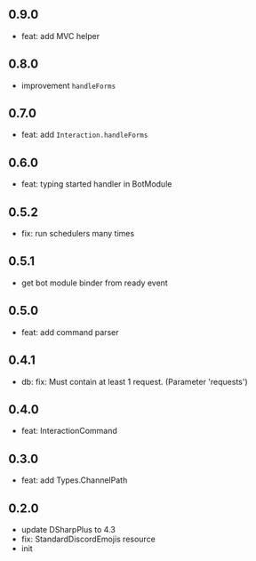 ## 0.9.0
* feat: add MVC helper

## 0.8.0
* improvement `handleForms`

## 0.7.0
* feat: add `Interaction.handleForms`

## 0.6.0
* feat: typing started handler in BotModule

## 0.5.2
* fix: run schedulers many times

## 0.5.1
* get bot module binder from ready event

## 0.5.0
* feat: add command parser

## 0.4.1
* db: fix: Must contain at least 1 request. (Parameter 'requests')

## 0.4.0
* feat: InteractionCommand

## 0.3.0
* feat: add Types.ChannelPath

## 0.2.0
* update DSharpPlus to 4.3
* fix: StandardDiscordEmojis resource
* init
